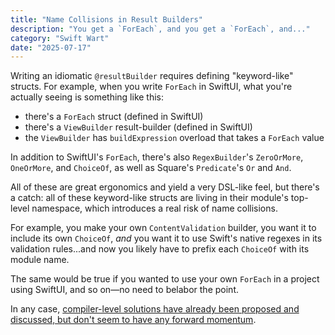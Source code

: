 ```yaml
---
title: "Name Collisions in Result Builders"
description: "You get a `ForEach`, and you get a `ForEach`, and..."
category: "Swift Wart"
date: "2025-07-17"
---
```


Writing an idiomatic `@resultBuilder` requires defining "keyword-like" structs. For example, when you write `ForEach` in SwiftUI, what you're actually seeing is something like this:

- there's a `ForEach` struct (defined in SwiftUI) 
- there's a `ViewBuilder` result-builder (defined in SwiftUI)
- the `ViewBuilder` has `buildExpression` overload that takes a `ForEach` value 

In addition to SwiftUI's `ForEach`, there's also `RegexBuilder`'s `ZeroOrMore`, `OneOrMore`, and `ChoiceOf`, as well as  Square's `Predicate`'s `Or` and `And`. 

All of these are great ergonomics and yield a very DSL-like feel, but there's a catch: all of these keyword-like structs are living in their module's top-level namespace, which introduces a real risk of name collisions.

For example, you make your own `ContentValidation` builder, you want it to include its own `ChoiceOf`, *and* you want it to use Swift's native regexes in its validation rules...and now you likely have to prefix each `ChoiceOf` with its module name. 

The same would be true if you wanted to use your own `ForEach` in a project using SwiftUI, and so on—no need to belabor the point. 

In any case, [compiler-level solutions have already been proposed and discussed, but don't seem to have any forward momentum](https://forums.swift.org/t/pitch-result-builder-scoped-unqualified-lookup/62190/).
